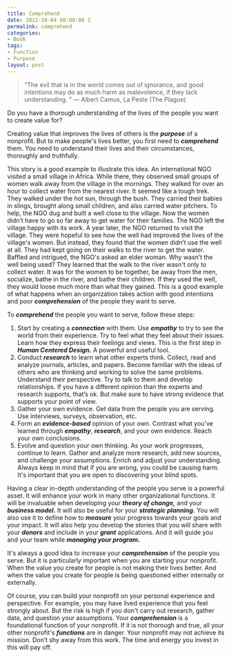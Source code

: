 ```yaml
---
title: Comprehend
date: 2022-10-04 00:00:00 Z
permalink: comprehend
categories:
- Book
tags:
- Function
- Purpose
layout: post
---
```


> “The evil that is in the world comes out of ignorance, and good intentions may do as much harm as malevolence, if they lack understanding. ” ― Albert Camus, La Peste (The Plague)

Do you have a thorough understanding of the lives of the people you want to create value for?

Creating value that improves the lives of others is the ***purpose*** of a nonprofit. But to make people's lives better, you first need to ***comprehend*** them. You need to understand their lives and their circumstances, thoroughly and truthfully.

This story is a good example to illustrate this idea. An international NGO visited a small village in Africa. While there, they observed small groups of women walk away from the village in the mornings. They walked for over an hour to collect water from the nearest river. It seemed like a tough trek. They walked under the hot sun, through the bush. They carried their babies in slings, brought along small children, and also carried water pitchers.  To help, the NGO dug and built a well close to the village. Now the women didn’t have to go so far away to get water for their families. The NGO left the village happy with its work. A year later, the NGO returned to visit the village. They were hopeful to see how the well had improved the lives of the village's women. But instead, they found that the women didn’t use the well at all. They had kept going on their walks to the river to get the water. Baffled and intrigued, the NGO's asked an elder woman. Why wasn’t the well being used? They learned that the walk to the river wasn't only to collect water. It was for the women to be together, be away from the men, socialize, bathe in the river, and bathe their children. If they used the well, they would loose much more than what they gained. This is a good example of what happens when an organization takes action with good intentions and poor ***comprehension*** of the people they want to serve.

To ***comprehend*** the people you want to serve, follow these steps:

1. Start by creating a ***connection*** with them. Use ***empathy*** to try to see the world from their experience. Try to feel what they feel about their issues. Learn how they express their feelings and views. This is the first step in ***Human Centered Design.*** A powerful and useful tool.
2. Conduct ***research*** to learn what other experts think. Collect, read and analyze journals, articles, and papers. Become familiar with the ideas of others who are thinking and working to solve the same problems. Understand their perspective. Try to talk to them and develop relationships. If you have a different opinion than the experts and research supports, that’s ok. But make sure to have strong evidence that supports your point of view.
3. Gather your own evidence. Get data from the people you are serving. Use interviews, surveys, observation, etc.
4. Form an ***evidence-based*** opinion of your own. Contrast what you've learned through ***empathy***, ***research***, and your own evidence. Reach your own conclusions.
5. Evolve and question your own thinking. As your work progresses, continue to learn. Gather and analyze more research, add new sources, and challenge your assumptions. Enrich and adjust your understanding. Always keep in mind that if you are wrong, you could be causing harm. It's important that you are open to discovering your blind spots.

Having a clear in-depth understanding of the people you serve is a powerful asset. It will enhance your work in many other organizational functions. It will be invaluable when developing your ***theory of change,*** and your ***business model.*** It will also be useful for your ***strategic planning.*** You will also use it to define how to ***measure*** your progress towards your goals and your impact. It will also help you develop the stories that you will share with your ***donors*** and include in your ***grant*** applications. And it will guide you and your team while ***managing your program.***

It's always a good idea to increase your ***comprehension*** of the people you serve. But it is particularly important when you are starting your nonprofit. When the value you create for people is not making their lives better. And when the value you create for people is being questioned either internally or externally.

Of course, you can build your nonprofit on your personal experience and perspective. For example, you may have lived experience that you feel strongly about. But the risk is high if you don't carry out research, gather data, and question your assumptions. Your ***comprehension*** is a foundational function of your nonprofit. If it is not thorough and true, all your other nonprofit's ***functions*** are in danger. Your nonprofit may not achieve its mission. Don’t shy away from this work. The time and energy you invest in this will pay off.
